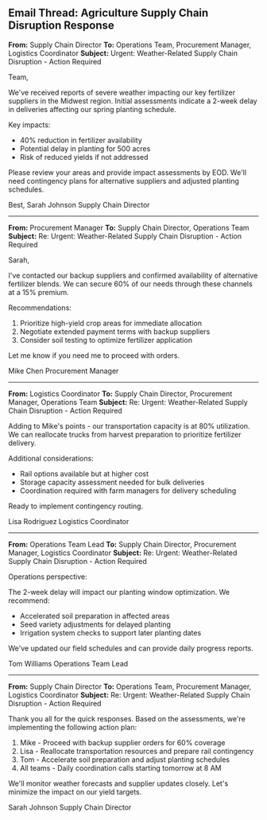 ## Email Thread: Agriculture Supply Chain Disruption Response

**From:** Supply Chain Director
**To:** Operations Team, Procurement Manager, Logistics Coordinator
**Subject:** Urgent: Weather-Related Supply Chain Disruption - Action Required

Team,

We've received reports of severe weather impacting our key fertilizer suppliers in the Midwest region. Initial assessments indicate a 2-week delay in deliveries affecting our spring planting schedule.

Key impacts:
- 40% reduction in fertilizer availability
- Potential delay in planting for 500 acres
- Risk of reduced yields if not addressed

Please review your areas and provide impact assessments by EOD. We'll need contingency plans for alternative suppliers and adjusted planting schedules.

Best,
Sarah Johnson
Supply Chain Director

---

**From:** Procurement Manager
**To:** Supply Chain Director, Operations Team
**Subject:** Re: Urgent: Weather-Related Supply Chain Disruption - Action Required

Sarah,

I've contacted our backup suppliers and confirmed availability of alternative fertilizer blends. We can secure 60% of our needs through these channels at a 15% premium.

Recommendations:
1. Prioritize high-yield crop areas for immediate allocation
2. Negotiate extended payment terms with backup suppliers
3. Consider soil testing to optimize fertilizer application

Let me know if you need me to proceed with orders.

Mike Chen
Procurement Manager

---

**From:** Logistics Coordinator
**To:** Supply Chain Director, Procurement Manager, Operations Team
**Subject:** Re: Urgent: Weather-Related Supply Chain Disruption - Action Required

Adding to Mike's points - our transportation capacity is at 80% utilization. We can reallocate trucks from harvest preparation to prioritize fertilizer delivery.

Additional considerations:
- Rail options available but at higher cost
- Storage capacity assessment needed for bulk deliveries
- Coordination required with farm managers for delivery scheduling

Ready to implement contingency routing.

Lisa Rodriguez
Logistics Coordinator

---

**From:** Operations Team Lead
**To:** Supply Chain Director, Procurement Manager, Logistics Coordinator
**Subject:** Re: Urgent: Weather-Related Supply Chain Disruption - Action Required

Operations perspective:

The 2-week delay will impact our planting window optimization. We recommend:
- Accelerated soil preparation in affected areas
- Seed variety adjustments for delayed planting
- Irrigation system checks to support later planting dates

We've updated our field schedules and can provide daily progress reports.

Tom Williams
Operations Team Lead

---

**From:** Supply Chain Director
**To:** Operations Team, Procurement Manager, Logistics Coordinator
**Subject:** Re: Urgent: Weather-Related Supply Chain Disruption - Action Required

Thank you all for the quick responses. Based on the assessments, we're implementing the following action plan:

1. Mike - Proceed with backup supplier orders for 60% coverage
2. Lisa - Reallocate transportation resources and prepare rail contingency
3. Tom - Accelerate soil preparation and adjust planting schedules
4. All teams - Daily coordination calls starting tomorrow at 8 AM

We'll monitor weather forecasts and supplier updates closely. Let's minimize the impact on our yield targets.

Sarah Johnson
Supply Chain Director
